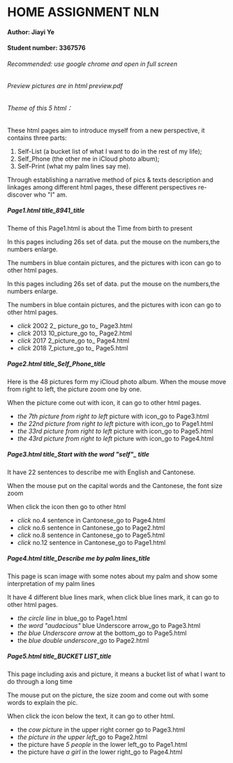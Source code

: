 # HOME ASSIGNMENT NLN
#### Author: Jiayi Ye

#### Student number: 3367576

###### *Recommended: use google chrome and open in full screen*

###### *Preview pictures are in html preview.pdf*



###### *Theme of this 5 html*：

These html pages aim to introduce myself from a new perspective, it contains three parts:

1. Self-List (a bucket list of what I want to do in the rest of my life); 
2. Self_Phone (the other me in iCloud photo album);
3. Self-Print (what my palm lines say me). 

Through establishing a narrative method of pics & texts description and linkages among different html pages, these different perspectives re-discover who "I" am.



##### Page1.html  title_8941_title

Theme of this Page1.html is about the Time from birth to present

In this pages including 26s set of data. put the mouse on the numbers,the numbers enlarge.

The numbers in blue contain pictures, and the pictures with icon can go to other html pages.

In this pages including 26s set of data. put the mouse on the numbers,the numbers enlarge.

The numbers in blue contain pictures, and the pictures with icon can go to other html pages.

- *click* 2002 2_ picture_go to_ Page3.html
- *click* 2013 10_picture_go to_ Page2.html
- *click* 2017 2_picture_go to_ Page4.html
- *click* 2018 7_picture_go to_ Page5.html



##### Page2.html  title_Self_Phone_title

Here is the 48 pictures form my iCloud photo album. When the mouse move from right to left, the picture zoom one by one.

When the picture come out with icon, it can go to other html pages.

- _the 7th picture from right to left_ picture with icon_go to Page3.html
- _the 22nd picture from right to left_ picture with icon_go to Page1.html
- _the 33rd picture from right to left_ picture with icon_go to Page5.html
- _the 43rd picture from right to left_ picture with icon_go to Page4.html



##### Page3.html  title_Start with the word "self"_ title

It have 22 sentences to describe me with English and Cantonese. 

When the mouse put on the capital words and the Cantonese, the font size zoom

When click the icon then go to other html

- *click* no.4 sentence in Cantonese_go to Page4.html
- *click* no.6 sentence in Cantonese_go to Page2.html
- *click* no.8 sentence in Cantonese_go to Page5.html 
- *click* no.12 sentence in Cantonese_go to Page1.html



##### Page4.html  title_Describe me by palm lines_title

This page is scan image with some notes about my palm and show some interpretation of my palm lines

It have 4 different blue lines mark, when click blue lines mark, it can go to other html pages.

- *the circle line* in blue_go to Page1.html
- _the word "audacious"_ blue Underscore arrow_go to Page3.html
- *the blue Underscore arrow* at the bottom_go to Page5.html
- the *blue double underscore*_go to Page2.html



##### Page5.html  title_BUCKET LIST_title

This page including axis and picture, it means a bucket list of what I want to do through a long time 

The mouse put on the picture, the size zoom and come out with some words to explain the pic.

When click the icon below the text, it can go to other html.

- the *cow picture* in the upper right corner go to Page3.html
- *the picture in the upper left*_go to Page2.html
- the picture have *5 people* in the lower left_go to Page1.html
- the picture have *a girl* in the lower right_go to Page4.html

